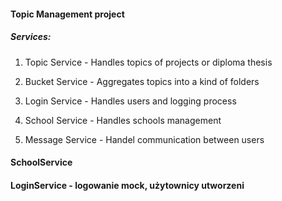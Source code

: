 #### Topic Management project

##### Services:
1. Topic Service - Handles topics of projects or diploma thesis

2. Bucket Service - Aggregates topics into a kind of folders

3. Login Service - Handles users and logging process

4. School Service - Handles schools management

5. Message Service - Handel communication between users

#### SchoolService
#### LoginService - logowanie mock, użytownicy utworzeni
#### 
